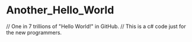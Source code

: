 # Another_Hello_World
//  One in 7 trillions of "Hello World!" in GitHub.
//  This is a c# code just for the new programmers.
